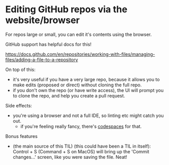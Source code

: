 # Editing GitHub repos via the website/browser

For repos large or small, you can edit it's contents using the browser. 

GitHub support has helpful docs for this! 

<https://docs.github.com/en/repositories/working-with-files/managing-files/adding-a-file-to-a-repository>

On top of this: 

 * it's very useful if you have a very large repo, because it allows you to make edits (proposed or direct) without cloning the full repo.
 * if you don't own the repo (or have write access), the UI will prompt you to clone the repo, and help you create a pull request.

Side effects:
 * you're using a browser and not a full IDE, so linting etc might catch you out.
   * if you're feeling really fancy, there's [codespaces](https://github.com/features/codespaces) for that.
  
Bonus features

  * (the main source of this TIL) (this could have been a TIL in itself): Control + S (Command + S on MacOS) will bring up the 'Commit changes...' screen, like you were saving the file. Neat!
  
